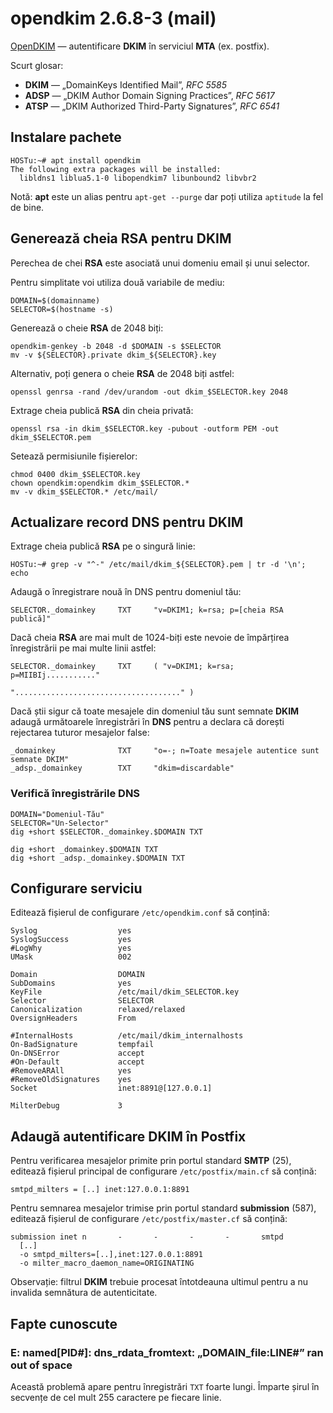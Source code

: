 opendkim 2.6.8-3 (mail)
=======================

[OpenDKIM][acasă] — autentificare **DKIM** în serviciul **MTA** (ex. postfix).

[acasă]: http://www.opendkim.org/

Scurt glosar:

* **DKIM** — „DomainKeys Identified Mail”, *RFC 5585*
* **ADSP** — „DKIM Author Domain Signing Practices”, *RFC 5617*
* **ATSP** — „DKIM Authorized Third-Party Signatures”, *RFC 6541*


Instalare pachete
-----------------

    HOSTu:~# apt install opendkim
    The following extra packages will be installed:
      libldns1 liblua5.1-0 libopendkim7 libunbound2 libvbr2

Notă: **apt** este un alias pentru `apt-get --purge` dar poți utiliza `aptitude` la fel de bine.


Generează cheia RSA pentru DKIM
-------------------------------

Perechea de chei **RSA** este asociată unui domeniu email și unui selector.

Pentru simplitate voi utiliza două variabile de mediu:

    DOMAIN=$(domainname)
    SELECTOR=$(hostname -s)

Generează o cheie **RSA** de 2048 biți:

    opendkim-genkey -b 2048 -d $DOMAIN -s $SELECTOR
    mv -v ${SELECTOR}.private dkim_${SELECTOR}.key

Alternativ, poți genera o cheie **RSA** de 2048 biți astfel:

    openssl genrsa -rand /dev/urandom -out dkim_$SELECTOR.key 2048

Extrage cheia publică **RSA** din cheia privată:

    openssl rsa -in dkim_$SELECTOR.key -pubout -outform PEM -out dkim_$SELECTOR.pem

Setează permisiunile fișierelor:

    chmod 0400 dkim_$SELECTOR.key
    chown opendkim:opendkim dkim_$SELECTOR.*
    mv -v dkim_$SELECTOR.* /etc/mail/


Actualizare record DNS pentru DKIM
----------------------------------

Extrage cheia publică **RSA** pe o singură linie:

    HOSTu:~# grep -v "^-" /etc/mail/dkim_${SELECTOR}.pem | tr -d '\n'; echo

Adaugă o înregistrare nouă în DNS pentru domeniul tău:

    SELECTOR._domainkey     TXT     "v=DKIM1; k=rsa; p=[cheia RSA publică]"

Dacă cheia **RSA** are mai mult de 1024-biți este nevoie de împărțirea înregistrării pe mai multe linii astfel:

    SELECTOR._domainkey     TXT     ( "v=DKIM1; k=rsa; p=MIIBIj..........."
                                    "....................................." )

Dacă știi sigur că toate mesajele din domeniul tău sunt semnate **DKIM** adaugă următoarele înregistrări în **DNS** pentru a declara că dorești rejectarea tuturor mesajelor false:

    _domainkey              TXT     "o=-; n=Toate mesajele autentice sunt semnate DKIM"
    _adsp._domainkey        TXT     "dkim=discardable"

### Verifică înregistrările DNS

    DOMAIN="Domeniul-Tău"
    SELECTOR="Un-Selector"
    dig +short $SELECTOR._domainkey.$DOMAIN TXT

    dig +short _domainkey.$DOMAIN TXT
    dig +short _adsp._domainkey.$DOMAIN TXT


Configurare serviciu
--------------------

Editează fișierul de configurare `/etc/opendkim.conf` să conțină:

    Syslog                  yes
    SyslogSuccess           yes
    #LogWhy                 yes
    UMask                   002

    Domain                  DOMAIN
    SubDomains              yes
    KeyFile                 /etc/mail/dkim_SELECTOR.key
    Selector                SELECTOR
    Canonicalization        relaxed/relaxed
    OversignHeaders         From

    #InternalHosts          /etc/mail/dkim_internalhosts
    On-BadSignature         tempfail
    On-DNSError             accept
    #On-Default             accept
    #RemoveARAll            yes
    #RemoveOldSignatures    yes
    Socket                  inet:8891@[127.0.0.1]

    MilterDebug             3


Adaugă autentificare DKIM în Postfix
------------------------------------

Pentru verificarea mesajelor primite prin portul standard **SMTP** (25), editează fișierul principal de configurare `/etc/postfix/main.cf` să conțină:

    smtpd_milters = [..] inet:127.0.0.1:8891

Pentru semnarea mesajelor trimise prin portul standard **submission** (587), editează fișierul de configurare `/etc/postfix/master.cf` să conțină:

    submission inet n       -       -       -       -       smtpd
      [..]
      -o smtpd_milters=[..],inet:127.0.0.1:8891
      -o milter_macro_daemon_name=ORIGINATING

Observație: filtrul **DKIM** trebuie procesat întotdeauna ultimul pentru a nu invalida semnătura de autenticitate.


Fapte cunoscute
---------------

### E: named[PID#]: dns_rdata_fromtext: „DOMAIN_file:LINE#” ran out of space

Această problemă apare pentru înregistrări `TXT` foarte lungi.
Împarte șirul în secvențe de cel mult 255 caractere pe fiecare linie.
